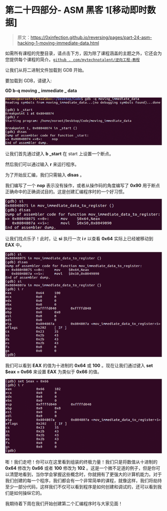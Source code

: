 # 第二十四部分- ASM 黑客 1[移动即时数据]

> 原文：<https://0xinfection.github.io/reversing/pages/part-24-asm-hacking-1-moving-immediate-data.html>

如需所有课程的完整目录，请点击下方，因为除了课程涵盖的主题之外，它还会为您提供每个课程的简介。[`github . com/mytechnotalent/逆向工程-教程`](https://github.com/mytechnotalent/Reverse-Engineering-Tutorial)

让我们从将二进制文件加载到 GDB 开始。

要加载到 GDB，请键入:

**GD b-q moving _ immediate _ data**

![](img/90001aeca121dbab6f9b7dee7e33abb8.png)

让我们首先通过键入 **b _start** 在 start 上设置一个断点。

然后我们可以通过输入 **r** 来运行程序。

为了开始反汇编，我们只需输入 **disas** 。

我们编写了一个 **nop** 表示没有操作，或者从操作码的角度编写了 **0x90** 用于断点正确命中的正确调试目的。这是创建汇编程序时的一个好习惯。

![](img/5374310fd38507e9e14ff9e311392c67.png)

让我们找点乐子！此时，让 **si** 执行一次 **i r** 以查看 **0x64** 实际上已经被移动到 **EAX** 中。

![](img/bf69b17f8d45d905f01582174916c450.png)

我们可以看到 **EAX** 的值为十进制的 **0x64** 或 **100** 。现在让我们通过键入 **set $eax = 0x66** 来设置 **EAX** 为类似于 **0x66** 的值。

![](img/99914d42432830ddce7f2a30f686bdcf.png)

嘭！我们走吧！你可以在这里看到组装的终极力量！我们只是将数值从十进制的 **0x64** 修改为 **0x66** 或者 **100** 修改为 **102** 。这是一个微不足道的例子，但是你可以清楚地看到，当你学会掌握这些概念时，你就拥有了更强大的计算机能力。对于我们创建的每一个程序，我们都会有一个非常简单的课程，就像这样，我们将劫持至少一部分代码，这样我们不仅可以看到程序是如何创建和调试的，还可以看到我们是如何操纵它的。

我期待着下周在我们开始创建第二个汇编程序时与大家见面！